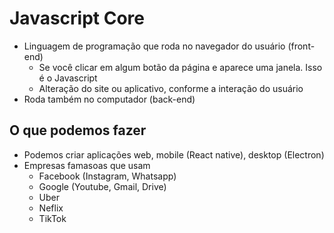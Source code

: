 # Javascript Core
<!-- Core significa nucleo (coisas principais) -->

* Linguagem de programação que roda no navegador do usuário (front-end)
    * Se você clicar em algum botão da página e aparece uma janela. Isso é o 
    Javascript
    * Alteração do site ou aplicativo, conforme a interação do usuário
* Roda também no computador (back-end)

## O que podemos fazer 
* Podemos criar aplicações web, mobile (React native), desktop (Electron)
* Empresas famasoas que usam
    * Facebook (Instagram, Whatsapp)
    * Google (Youtube, Gmail, Drive)
    * Uber
    * Neflix
    * TikTok